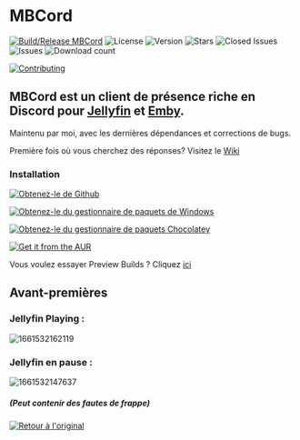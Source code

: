# MBCord

[![Build/Release MBCord](https://img.shields.io/github/actions/workflow/status/SandwichFox/MBCord/build.yml?label=Build%20MBCord&logo=GitHub&style=for-the-badge)](https://github.com/SandwichFox/MBCord/actions/workflows/build.yml) 
![License](https://img.shields.io/github/license/SandwichFox/MBCord?style=for-the-badge) 
![Version](https://img.shields.io/github/v/release/SandwichFox/MBCord?style=for-the-badge)
![Stars](https://img.shields.io/github/stars/SandwichFox/MBCord?logo=&style=for-the-badge) 
![Closed Issues](https://img.shields.io/github/issues-closed-raw/SandwichFox/MBCord?color=green&&style=for-the-badge) 
![Issues](https://img.shields.io/github/issues-raw/SandwichFox/MBCord?&color=red&style=for-the-badge) 
![Download count](https://img.shields.io/github/downloads/SandwichFox/MBCord/total?style=for-the-badge)

[![Contributing](https://img.shields.io/badge/Contributing-100000?style=for-the-badge&logo=github)](CONTRIBUTING.md)



## MBCord est un client de présence riche en Discord pour [Jellyfin](https://jellyfin.org) et [Emby](https://emby.media/).

Maintenu par moi, avec les dernières dépendances et corrections de bugs.

Première fois où vous cherchez des réponses? Visitez le [Wiki](https://github.com/SandwichFox/MBCord/wiki)

### Installation

[![Obtenez-le de Github](https://img.shields.io/badge/-Obtenez--le%20de%20Github-black?style=for-the-badge&logo=github&logoColor=white)](https://github.com/SandwichFox/MBCord/releases/latest)

[![Obtenez-le du gestionnaire de paquets de Windows](https://img.shields.io/badge/-Obtenez--le%20du%20gestionnaire%20de%20paquets%20de%20Windows-black?style=for-the-badge&logo=windows11&logoColor=blue)](https://winstall.app/apps/SandwichFox.mbcord)

[![Obtenez-le du gestionnaire de paquets Chocolatey](https://img.shields.io/badge/-Obtenez--le%20du%20gestionnaire%20de%20paquets%20Chocolatey-black?style=for-the-badge&logo=chocolatey)](https://community.chocolatey.org/packages/mbcord)
<!---
[![Obtenir sur Flathub](https://img.shields.io/badge/-Obtenir%20sur%20Flathub-black?style=for-the-badge&logo=flathub)]()
!---->

[![Get it from the AUR](https://img.shields.io/badge/-Obtenez--le%20de%20l'aur%20(Non%20maintenu%20par%20moi)-black?style=for-the-badge&logo=archlinux)](https://aur.archlinux.org/packages/mbcord-appimage)

Vous voulez essayer Preview Builds ?
Cliquez [ici](https://github.com/SandwichFox/MBCord/actions/workflows/build.yml)

## Avant-premières

### Jellyfin Playing :

![1661532162119](../image/README/1661532162119.png)

### Jellyfin en pause :

![1661532147637](../image/README/1661532147637.png)

##### (Peut contenir des fautes de frappe)
[![Retour à l'original](https://img.shields.io/badge/-Retour%20%C3%A0%20l'original-black?style=for-the-badge)](https://github.com/SandwichFox/MBCord)
 


